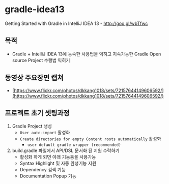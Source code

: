 gradle-idea13
=============

Getting Started with Gradle in IntelliJ IDEA 13 - http://goo.gl/wbTfwc


목적
-------------

* Gradle + IntelliJ IDEA 13에 능숙한 사용법을 익히고 지속가능한 Gradle Open source Project 수행법 익히기


동영상 주요장면 캡쳐
-------------

* [https://www.flickr.com/photos/dkkang1018/sets/72157644149606592/](https://www.flickr.com/photos/dkkang1018/sets/72157644149606592/)


프로젝트 초기 셋팅과정
-------------

1. Gradle Project 생성
    * `User auto-import` 활성화
    * `Create directories for empty Content roots automatically` 활성화
        * `user default gradle wrapper (recommended)`
1. build.gradle 파일에서 API/DSL 문서화 된 지원 수락하기
    * 활성화 하게 되면 아래 기능등을 사용가능
    * Syntax Highlight 및 자동 완성기능 지원
    * Dependency 검색 기능
    * Documentation Popup 기능